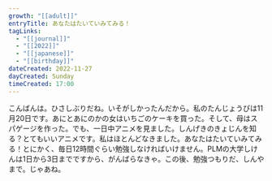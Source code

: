 ```yaml
---
growth: "[[adult]]"
entryTitle: あなたはたいていみてみる！
tagLinks:
  - "[[journal]]"
  - "[[2022]]"
  - "[[japanese]]"
  - "[[birthday]]"
dateCreated: 2022-11-27
dayCreated: Sunday
timeCreated: 17:00
---
```

こんばんは。ひさしぶりだね。いそがしかったんだから。私のたんじょうびは11月20日です。あにとあにのかの女はいちごのケーキを買った。そして、母はスパゲージを作った。でも、一日中アニメを見ました。しんげきのきょじんを知る？とてもいいアニメです。私はほとんどなきました。あなたはたいていみてみる！とにかく、毎日12時間ぐらい勉強しなければいけません。PLMの大学しけんは1日から3日までですから、がんばらなきゃ。この後、勉強つもりだ、しんやまで。じゃあね。